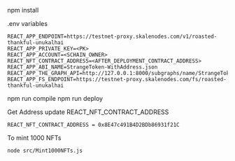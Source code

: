 npm install

.env variables
```
REACT_APP_ENDPOINT=https://testnet-proxy.skalenodes.com/v1/roasted-thankful-unukalhai
REACT_APP_PRIVATE_KEY=<PK>
REACT_APP_ACCOUNT=<SCHAIN_OWNER>
REACT_NFT_CONTRACT_ADDRESS=<AFTER_DEPLOYMENT_CONTRACT_ADDRESS>
REACT_APP_ABI_NAME=StrangeToken-WithAddress.json
REACT_APP_THE_GRAPH_API=http://127.0.0.1:8000/subgraphs/name/StrangeToken
REACT_APP_FS_ENDPOINT=https://testnet-proxy.skalenodes.com/fs/roasted-thankful-unukalhai
```


npm run compile
npm run deploy

Get Address update REACT_NFT_CONTRACT_ADDRESS
```
REACT_NFT_CONTRACT_ADDRESS = 0x8E47c491B4D2BDb86931f21C
```

To mint 1000 NFTs
```
node src/Mint1000NFTs.js 
```
